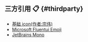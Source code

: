 ## 三方引用 📋 {#thirdparty}

- [基础 icon(作者:宗伟)](https://www.iconfont.cn/collections/detail?cid=35578)
- [Microsoft Fluentui Emoji](https://github.com/microsoft/fluentui-emoji)
- [JetBrains Mono](https://www.jetbrains.com/lp/mono/)
